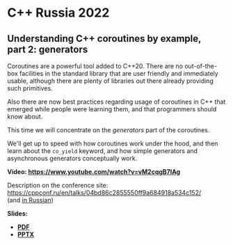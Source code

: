 # C++ Russia 2022

## Understanding C++ coroutines by example,<br>part 2: generators

Coroutines are a powerful tool added to C++20. There are no out-of-the-box facilities in the standard library that are user friendly and immediately usable, although there are plenty of libraries out there already providing such primitives.

Also there are now best practices regarding usage of coroutines in C++ that emerged while people were learning them, and that programmers should know about.

This time we will concentrate on the _generators_ part of the coroutines.

We'll get up to speed with how coroutines work under the hood, and then learn about the `co_yield` keyword, and how simple generators and asynchronous generators conceptually work.

**Video: [https://www.youtube.com/<wbr>watch?v=vM2cqgB7IAg](https://www.youtube.com/watch?v=vM2cqgB7IAg)**

Description on the conference site:\
[https://cppconf.ru/<wbr>en/<wbr>talks/<wbr>04bd86c2855550ff9a684918a534c152/](https://cppconf.ru/en/talks/04bd86c2855550ff9a684918a534c152/)\
(and [in Russian](https://cppconf.ru/talks/04bd86c2855550ff9a684918a534c152/))

**Slides:**
* **[PDF](Understanding%20C++%20coroutines%20by%20example%202-generators.pdf)**
* **[PPTX](Understanding%20C++%20coroutines%20by%20example%202-generators.pptx)**